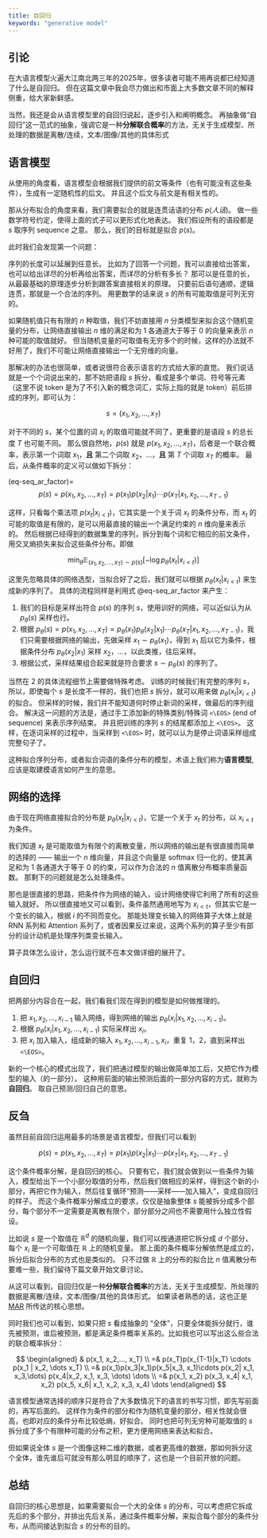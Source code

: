 ```yaml
---
title: 自回归
keywords: "generative model"
---
```


## 引论

在大语言模型火遍大江南北两三年的2025年，很多读者可能不用再说都已经知道了什么是自回归。
但在这篇文章中我会尽力做出和市面上大多数文章不同的解释侧重，给大家新鲜感。

当然，我还是会从语言模型里的自回归说起，逐步引入和阐明概念。
再抽象做“自回归”这一范式的抽象，强调它是一种**分解联合概率**的方法，无关于生成模型、所处理的数据是离散/连续，文本/图像/其他的具体形式

## 语言模型

从使用的角度看，语言模型会根据我们提供的前文等条件（也有可能没有这些条件），生成有一定随机性的后文。
并且这个后文与前文是有相关性的。

那从分布拟合的角度来看，我们需要拟合的就是连贯话语的分布 $p(人话)$。
做一些数学符号约定，使得上面的式子可以更形式化地表达。
我们假设所有的语段都是 $s$ 取序列 sequence 之意。
那么，我们的目标就是拟合 $p(s)$。

此时我们会发现第一个问题：

序列的长度可以延展到任意长。
比如为了回答一个问题，我可以直接给出答案，也可以给出详尽的分析再给出答案，而详尽的分析有多长？
那可以是任意的长，从最最基础的原理逐步分析到跟答案直接相关的原理。
只要前后语句通顺，逻辑连贯，那就是一个合法的序列。
用更数学的话来说 $s$ 的所有可能取值是可列无穷的。

如果随机值只有有限的 $n$ 种取值，我们不妨直接用 $n$ 分类模型来拟合这个随机变量的分布，让网络直接输出 $n$ 维的满足和为 $1$ 各通道大于等于 $0$ 的向量来表示 $n$ 种可能的取值就好。
但当随机变量的可取值有无穷多个的时候，这样的办法就不好用了，我们不可能让网络直接输出一个无穷维的向量。

那解决的办法也很简单，或者说很符合表示语言的方式给大家的直觉。
我们说话就是一个个词说出来的，那不妨把语段 $s$ 拆分，看成是多个单词、符号等元素（这里不说 token 是为了不引入新的概念词汇，实际上指的就是 token）前后排成的序列，即可认为：

$$
s = (x_1, x_2, ..., x_T)
$$

对于不同的 $s$，某个位置的词 $x_i$ 的取值可能就不同了，更重要的是语段 $s$ 的总长度 $T$ 也可能不同。
那么很自然地，$p(s)$ 就是 $p(x_1, x_2,..., x_T)$，后者是一个联合概率，表示第一个词取 $x_1$，**且** 第二个词取 $x_2$，...，**且** 第 $T$ 个词取 $x_T$ 的概率。
最后，从条件概率的定义可以做如下拆分：

(eq-seq_ar_factor)=
$$
p(s) = p(x_1, x_2,..., x_T) = p(x_1) p(x_2|x_1) \cdots  p(x_T|x_1, x_2,..., x_{T-1})
$$

这样，只看每个乘法项 $p(x_t|x_{i < t})$，它其实是一个关于词 $x_t$ 的条件分布，而 $x_t$ 的可能的取值是有限的，是可以用最直接的输出一个满足约束的 $n$ 维向量来表示的。
然后根据已经得到的数据集里的序列，拆分到每个词和它相应的前文条件，用交叉熵损失来拟合这些条件分布。即做

$$
\min_\theta \mathbb{E}_{(x_1, x_2,..., x_T) \sim p(s)} \left[ -\log p_\theta(x_t|x_{i < t}) \right]
$$


这里先忽略具体的网络选型，当拟合好了之后，我们就可以根据 $p_\theta(x_t|x_{i < t})$ 来生成新的序列了。
具体的流程同样是利用式 @eq-seq_ar_factor 来产生：

1. 我们的目标是采样出符合 $p(s)$ 的序列 $s$，使用训好的网络，可以近似认为从 $p_\theta(s)$ 采样也行。
2. 根据 $p_\theta(s) = p(x_1, x_2,..., x_T) = p_\theta(x_1) p_\theta(x_2|x_1) \cdots  p_\theta(x_T|x_1, x_2,..., x_{T-1})$，我们只需要根据网络的输出，先做采样 $x_1 \sim p_\theta(x_1)$，得到 $x_1$ 后以它为条件，根据条件分布 $p_\theta(x_2|x_1)$ 采样 $x_2$，...，以此类推，往后采样。
3. 根据公式，采样结果组合起来就是符合要求 $s \sim p_\theta(s)$ 的序列了。


当然在 2 的具体流程细节上需要做特殊考虑。
训练的时候我们有完整的序列 $s$，所以，即使每个 $s$ 是长度不一样的，我们也把 $s$ 拆分，就可以用来做 $p_\theta(x_t|x_{i < t})$ 的拟合。
但采样的时候，我们并不能知道何时停止新词的采样，做最后的序列组合。
解决这一问题的方法是，通过手工添加新的特殊类别/特殊词 `<\EOS>` (end of sequence) 来表示序列结束。
并且把训练的序列 $s$ 的结尾都添加上 `<\EOS>`。
这样，在逐词采样的过程中，当采样到 `<\EOS>` 时，就可以认为是停止词语采样组成完整句子了。

这种拟合序列分布，或者拟合词语的条件分布的模型，术语上我们称为**语言模型**, 应该是取建模语言如何产生的意思。

## 网络的选择

由于现在网络直接拟合的分布是 $p_\theta(x_t|x_{i < t})$，它是一个关于 $x_t$ 的分布，以 $x_{i < t}$ 为条件。

我们知道 $x_t$ 是可能取值为有限个的离散变量，所以网络的输出是有很直接而简单的选择的 —— 输出一个 $n$ 维向量，并且这个向量是 softmax 归一化的，使其满足和为 $1$ 各通道大于等于 $0$ 的约束，可以作为合法的 $n$ 值离散分布概率质量函数。
那剩下的问题就是怎么处理条件。

那也是很直接的思路，把条件作为网络的输入，设计网络使得它利用了所有的这些输入就好。
所以很直接地又可以看到，条件虽然通用地写为 $x_{i < t}$，但其实它是一个变长的输入，根据 $i$ 的不同而变化。
那能处理变长输入的网络算子大体上就是 RNN 系列和 Attention 系列了，或者因果反过来说，这两个系列的算子至少有部分的设计动机是处理序列类变长输入。

算子具体怎么设计，怎么运行就不在本文做详细的展开了。

## 自回归

把两部分内容合在一起，我们看我们现在得到的模型是如何做推理的。

1. 把 $x_1, x_2, \dots, x_{i - 1}$ 输入网络，得到网络的输出 $p_\theta(x_i|x_1, x_2, \dots, x_{i - 1})$。
2. 根据 $p_\theta(x_i|x_1, x_2, \dots, x_{i - 1})$ 实际采样出 $x_i$。
3. 把 $x_i$ 加入输入，组成新的输入 $x_1, x_2, \dots, x_{i - 1}, x_i$，重复 1，2，直到采样出 `<\EOS>`。

新的一个核心的模式出现了，我们把通过模型的输出做简单加工后，又把它作为模型的输入（的一部分）。
这种用前面的输出预测后面的一部分内容的方式，就称为**自回归**。
取自己预测/回归自己的意思。

## 反刍

虽然目前自回归运用最多的场景是语言模型，但我们可以看到

$$
p(s) = p(x_1, x_2,..., x_T) = p(x_1) p(x_2|x_1) \cdots  p(x_T|x_1, x_2,..., x_{T-1})
$$

这个条件概率分解，是自回归的核心。
只要有它，我们就会做到以一些条件为输入，模型给出下一个小部分取值的分布，然后我们做相应的采样，得到这个新的小部分，再把它作为输入，然后往复循环“预测——采样——加入输入”，变成自回归的样子。
而这个条件概率分解成立的要求，仅仅是抽象整体 $s$ 能被拆分成多个部分，每个部分不一定需要是离散有限个，部分部分之间也不需要用什么独立性假设。

比如说 $s$ 是一个取值在 $\mathbb{R}^{d}$ 的随机向量，我们可以按通道把它拆分成 $d$ 个部分，每个 $x_i$ 是一个可取值在 $\mathbb{R}$ 上的随机变量。
那上面的条件概率分解依然是成立的，拆分后拟合分布的方式也是类似的。
只不过做 $\mathbb{R}$ 上的分布的拟合比 $n$ 值离散分布要难一些，我们留待下篇文章开始文章讨论。

从这可以看到，自回归仅是一种**分解联合概率**的方法，无关于生成模型、所处理的数据是离散/连续，文本/图像/其他的具体形式。
如果读者熟悉的话，这也正是 [MAR](https://doi.org/10.48550/arXiv.2406.11838) 所传达的核心思想。

同时我们也可以看到，如果只把 $s$ 看成抽象的 “全体”，只要全体能拆分就行，谁先被预测，谁后被预测，都是满足条件概率关系的。比如我也可以写出这么些合法的联合概率拆分：

$$
\begin{aligned}
    & p(x_1, x_2,..., x_T) \\
    =& p(x_T)p(x_{T-1}|x_T) \cdots p(x_1 | x_2, \dots x_T) \\ 
    =& p(x_1)p(x_3|x_1)p(x_5|x_3, x_1)\cdots p(x_2| x_1, x_3,\dots) p(x_4|x_2, x_1, x_3, \dots) \dots \\
    =& p(x_1, x_2) p(x_3, x_4| x_1, x_2) p(x_5, x_6| x_1, x_2, x_3, x_4) \dots
\end{aligned}
$$

语言模型通常选择的顺序只是符合了大多数情况下的语言的书写习惯，即先写前面的，再写后面的。
这样作为条件的部分和作为随机变量的部分，相关性就会很高，也即对应的条件分布比较低熵，好拟合。
同时也把可列无穷种可能取值的 $s$ 拆分成了多个有限种可能的分布之积，更方便用网络来表达和拟合。

但如果说全体 $s$ 是一个图像这种二维的数据，或者更高维的数据，那如何拆分这个全体，谁先谁后可就没有那么明显的顺序了，这也是一个目前开放的问题。


## 总结

自回归的核心思想是，如果需要拟合一个大的全体 $s$ 的分布，可以考虑把它拆成先后的多个部分，并排出先后关系，通过条件概率分解，来拟合每个部分的条件分布，从而间接达到拟合 $s$ 的分布的目的。

